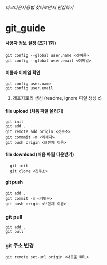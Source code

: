 ###### 마크다운사용법 찾아보면서 편집하기

# git_guide

#### 사용자 정보 설정 (초기 1회)
  ```
  git config --global user.name <깃이름>
  git config --global user.email <이메일>
  ```

#### 이름과 이메일 확인
  ```
  git config user.name                
  git config user.email
  ```

1. 레포지토리 생성 (readme, ignore 파일 생성 x)

#### file upload (처음 파일 올리기)
  ```
  git init
  git add .
  git remote add origin <깃주소>
  git commmit -m <메세지>
  git push origin <브렌치 이름>
  ```

#### file download (처음 파일 다운받기)
```
  git init
  git clone <깃주소>
```

#### git push
```
git add .
git commit -m <커밋문>
git push origin <브렌치 이름>
```


### git pull
```
git add .
git pull
```

### git 주소 변경
```
git remote set-url origin <새로운_URL>
```

